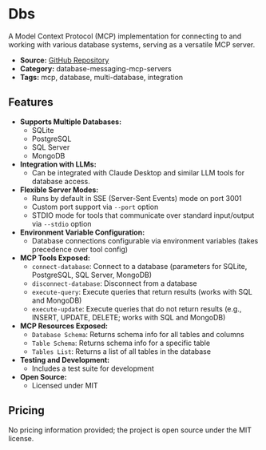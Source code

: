 # Dbs

A Model Context Protocol (MCP) implementation for connecting to and working with various database systems, serving as a versatile MCP server.

- **Source:** [GitHub Repository](https://github.com/cuongtl1992/mcp-dbs)
- **Category:** database-messaging-mcp-servers
- **Tags:** mcp, database, multi-database, integration

## Features

- **Supports Multiple Databases:**
  - SQLite
  - PostgreSQL
  - SQL Server
  - MongoDB
- **Integration with LLMs:**
  - Can be integrated with Claude Desktop and similar LLM tools for database access.
- **Flexible Server Modes:**
  - Runs by default in SSE (Server-Sent Events) mode on port 3001
  - Custom port support via `--port` option
  - STDIO mode for tools that communicate over standard input/output via `--stdio` option
- **Environment Variable Configuration:**
  - Database connections configurable via environment variables (takes precedence over tool config)
- **MCP Tools Exposed:**
  - `connect-database`: Connect to a database (parameters for SQLite, PostgreSQL, SQL Server, MongoDB)
  - `disconnect-database`: Disconnect from a database
  - `execute-query`: Execute queries that return results (works with SQL and MongoDB)
  - `execute-update`: Execute queries that do not return results (e.g., INSERT, UPDATE, DELETE; works with SQL and MongoDB)
- **MCP Resources Exposed:**
  - `Database Schema`: Returns schema info for all tables and columns
  - `Table Schema`: Returns schema info for a specific table
  - `Tables List`: Returns a list of all tables in the database
- **Testing and Development:**
  - Includes a test suite for development
- **Open Source:**
  - Licensed under MIT

## Pricing

No pricing information provided; the project is open source under the MIT license.